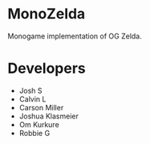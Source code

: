 # MonoZelda
Monogame implementation of OG Zelda.

# Developers
- Josh S
- Calvin L
- Carson Miller
- Joshua Klasmeier
- Om Kurkure
- Robbie G